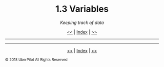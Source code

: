 <!-- Header -->
<h1 align='center'>1.3 Variables</h1>
<p align='center'><em>Keeping track of data</em></p>
<p align='center'><a href='./datatypes.md'><<</a> | <a href='../readme.md'>Index</a> | <a href='./methods.md'>>></a></p>

---

<!-- Content -->



<!-- Footer -->

---

<p align='center'><a href='./datatypes.md'><<</a> | <a href='../readme.md'>Index</a> | <a href='./methods.md'>>></a></p>

<sub>© 2018 UberPilot All Rights Reserved</sub>